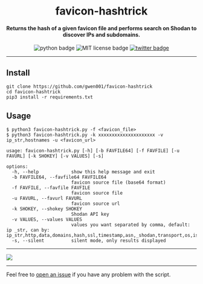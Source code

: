 <h1 align="center">favicon-hashtrick</h1>

<h4 align="center">Returns the hash of a given favicon file and performs search on Shodan to discover IPs and subdomains.</h4>

<p align="center">
    <img src="https://img.shields.io/badge/python-v3-blue" alt="python badge">
    <img src="https://img.shields.io/badge/license-MIT-green" alt="MIT license badge">
    <a href="https://twitter.com/intent/tweet?text=https%3a%2f%2fgithub.com%2fgwen001%2ffavicon-hashtrick%2f" target="_blank"><img src="https://img.shields.io/twitter/url?style=social&url=https%3A%2F%2Fgithub.com%2Fgwen001%2Ffavicon-hashtrick" alt="twitter badge"></a>
</p>

<!-- <p align="center">
    <img src="https://img.shields.io/github/stars/gwen001/favicon-hashtrickr?style=social" alt="github stars badge">
    <img src="https://img.shields.io/github/watchers/gwen001/favicon-hashtrick?style=social" alt="github watchers badge">
    <img src="https://img.shields.io/github/forks/gwen001/favicon-hashtrick?style=social" alt="github forks badge">
</p> -->

---

## Install

```
git clone https://github.com/gwen001/favicon-hashtrick
cd favicon-hashtrick
pip3 install -r requirements.txt
```

## Usage

```
$ python3 favicon-hashtrick.py -f <favicon_file>
$ python3 favicon-hashtrick.py -k xxxxxxxxxxxxxxxxxxxxx -v ip_str,hostnames -u <favicon_url>
```

```
usage: favicon-hashtrick.py [-h] [-b FAVFILE64] [-f FAVFILE] [-u FAVURL] [-k SHOKEY] [-v VALUES] [-s]

options:
  -h, --help            show this help message and exit
  -b FAVFILE64, --favfile64 FAVFILE64
                        favicon source file (base64 format)
  -f FAVFILE, --favfile FAVFILE
                        favicon source file
  -u FAVURL, --favurl FAVURL
                        favicon source url
  -k SHOKEY, --shokey SHOKEY
                        Shodan API key
  -v VALUES, --values VALUES
                        values you want separated by comma, default: ip _str, can by: ip_str,http,data,domains,hash,ssl,timestamp,asn,_shodan,transport,os,isp,port,org,ip,tags,hostnames,location
  -s, --silent          silent mode, only results displayed
```

---

<img src="https://raw.githubusercontent.com/gwen001/favicon-hashtrick/main/preview.png" />

---

Feel free to [open an issue](/../../issues/) if you have any problem with the script.  

